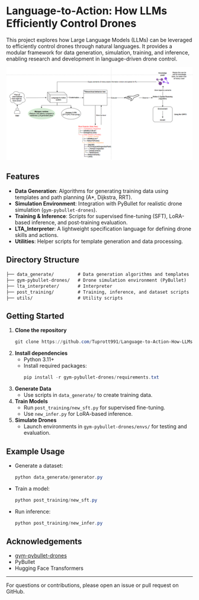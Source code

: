 # Language-to-Action: How LLMs Efficiently Control Drones

This project explores how Large Language Models (LLMs) can be leveraged to efficiently control drones through natural languages. It provides a modular framework for data generation, simulation, training, and inference, enabling research and development in language-driven drone control.

![Alt text](framework.png)

## Features
- **Data Generation**: Algorithms for generating training data using templates and path planning (A*, Dijkstra, RRT).
- **Simulation Environment**: Integration with PyBullet for realistic drone simulation (`gym-pybullet-drones`).
- **Training & Inference**: Scripts for supervised fine-tuning (SFT), LoRA-based inference, and post-training evaluation.
- **LTA_Interpreter**: A lightweight specification language for defining drone skills and actions.
- **Utilities**: Helper scripts for template generation and data processing.

## Directory Structure
```
├── data_generate/         # Data generation algorithms and templates
├── gym-pybullet-drones/   # Drone simulation environment (PyBullet)
├── lta_interpreter/       # Interpreter
├── post_training/         # Training, inference, and dataset scripts
├── utils/                 # Utility scripts
```

## Getting Started
1. **Clone the repository**
   ```powershell
   git clone https://github.com/Tuprott991/Language-to-Action-How-LLMs-Efficiently-Control-Drones.git
   ```
2. **Install dependencies**
   - Python 3.11+
   - Install required packages:
     ```powershell
     pip install -r gym-pybullet-drones/requirements.txt
     ```
3. **Generate Data**
   - Use scripts in `data_generate/` to create training data.
4. **Train Models**
   - Run `post_training/new_sft.py` for supervised fine-tuning.
   - Use `new_infer.py` for LoRA-based inference.
5. **Simulate Drones**
   - Launch environments in `gym-pybullet-drones/envs/` for testing and evaluation.

## Example Usage
- Generate a dataset:
  ```powershell
  python data_generate/generator.py
  ```
- Train a model:
  ```powershell
  python post_training/new_sft.py
  ```
- Run inference:
  ```powershell
  python post_training/new_infer.py
  ```

## Acknowledgements
- [gym-pybullet-drones](https://github.com/utiasDSL/gym-pybullet-drones)
- PyBullet
- Hugging Face Transformers

---
For questions or contributions, please open an issue or pull request on GitHub.
